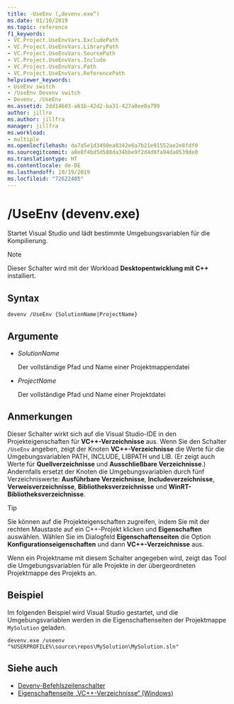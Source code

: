 ```yaml
---
title: -UseEnv („devenv.exe“)
ms.date: 01/10/2019
ms.topic: reference
f1_keywords:
- VC.Project.UseEnvVars.ExcludePath
- VC.Project.UseEnvVars.LibraryPath
- VC.Project.UseEnvVars.SourcePath
- VC.Project.UseEnvVars.Include
- VC.Project.UseEnvVars.Path
- VC.Project.UseEnvVars.ReferencePath
helpviewer_keywords:
- UseEnv switch
- /UseEnv Devenv switch
- Devenv, /UseEnv
ms.assetid: 2dd14603-a61b-42d2-ba31-427a0ee8a799
author: jillre
ms.author: jillfra
manager: jillfra
ms.workload:
- multiple
ms.openlocfilehash: da7a5e1d3490ea8342e6a7b21e91552ae2e8fdf0
ms.sourcegitcommit: a8e8f4bd5d508da34bbe9f2d4d9fa94da0539de0
ms.translationtype: HT
ms.contentlocale: de-DE
ms.lasthandoff: 10/19/2019
ms.locfileid: "72622405"
---
```

# <a name="useenv-devenvexe"></a>/UseEnv (devenv.exe)

Startet Visual Studio und lädt bestimmte Umgebungsvariablen für die Kompilierung.

> [!NOTE]
> Dieser Schalter wird mit der Workload **Desktopentwicklung mit C++** installiert.

## <a name="syntax"></a>Syntax

```shell
devenv /UseEnv {SolutionName|ProjectName}
```

## <a name="arguments"></a>Argumente

- *SolutionName*

  Der vollständige Pfad und Name einer Projektmappendatei

- *ProjectName*

  Der vollständige Pfad und Name einer Projektdatei

## <a name="remarks"></a>Anmerkungen

Dieser Schalter wirkt sich auf die Visual Studio-IDE in den Projekteigenschaften für **VC++-Verzeichnisse** aus. Wenn Sie den Schalter `/UseEnv` angeben, zeigt der Knoten **VC++-Verzeichnisse** die Werte für die Umgebungsvariablen PATH, INCLUDE, LIBPATH und LIB. (Er zeigt auch Werte für **Quellverzeichnisse** und **Ausschließbare Verzeichnisse**.) Andernfalls ersetzt der Knoten die Umgebungsvariablen durch fünf Verzeichniswerte: **Ausführbare Verzeichnisse**, **Includeverzeichnisse**, **Verweisverzeichnisse**, **Bibliotheksverzeichnisse** und **WinRT-Bibliotheksverzeichnisse**.

> [!TIP]
> Sie können auf die Projekteigenschaften zugreifen, indem Sie mit der rechten Maustaste auf ein C++-Projekt klicken und **Eigenschaften** auswählen. Wählen Sie im Dialogfeld **Eigenschaftenseiten** die Option **Konfigurationseigenschaften** und dann **VC++-Verzeichnisse** aus.

Wenn ein Projektname mit diesem Schalter angegeben wird, zeigt das Tool die Umgebungsvariablen für alle Projekte in der übergeordneten Projektmappe des Projekts an.

## <a name="example"></a>Beispiel

Im folgenden Beispiel wird Visual Studio gestartet, und die Umgebungsvariablen werden in die Eigenschaftenseiten der Projektmappe `MySolution` geladen.

```shell
devenv.exe /useenv "%USERPROFILE%\source\repos\MySolution\MySolution.sln"
```

## <a name="see-also"></a>Siehe auch

- [Devenv-Befehlszeilenschalter](../../ide/reference/devenv-command-line-switches.md)
- [Eigenschaftenseite „VC++-Verzeichnisse“ (Windows)](/cpp/build/reference/vcpp-directories-property-page)
